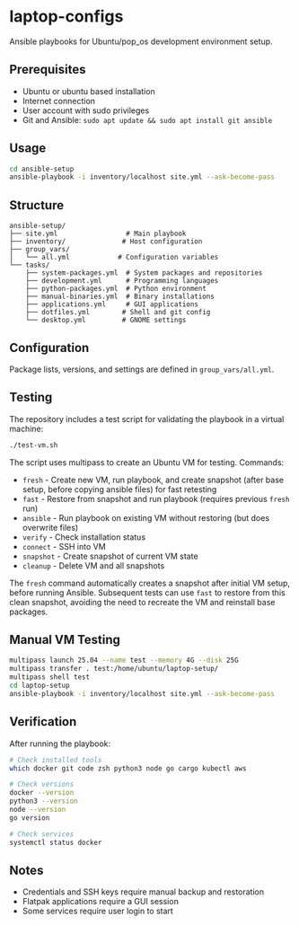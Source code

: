 # laptop-configs

Ansible playbooks for Ubuntu/pop_os development environment setup.

## Prerequisites

- Ubuntu or ubuntu based installation
- Internet connection  
- User account with sudo privileges
- Git and Ansible: `sudo apt update && sudo apt install git ansible`

## Usage

```bash
cd ansible-setup
ansible-playbook -i inventory/localhost site.yml --ask-become-pass
```

## Structure

```
ansible-setup/
├── site.yml                 # Main playbook
├── inventory/              # Host configuration
├── group_vars/
│   └── all.yml            # Configuration variables
└── tasks/
    ├── system-packages.yml  # System packages and repositories
    ├── development.yml      # Programming languages
    ├── python-packages.yml  # Python environment
    ├── manual-binaries.yml  # Binary installations
    ├── applications.yml     # GUI applications
    ├── dotfiles.yml        # Shell and git config
    └── desktop.yml         # GNOME settings
```

## Configuration

Package lists, versions, and settings are defined in `group_vars/all.yml`.

## Testing

The repository includes a test script for validating the playbook in a virtual machine:

```bash
./test-vm.sh
```

The script uses multipass to create an Ubuntu VM for testing. Commands:
- `fresh` - Create new VM, run playbook, and create snapshot (after base setup, before copying ansible files) for fast retesting
- `fast` - Restore from snapshot and run playbook (requires previous `fresh` run)
- `ansible` - Run playbook on existing VM without restoring (but does overwrite files)
- `verify` - Check installation status
- `connect` - SSH into VM
- `snapshot` - Create snapshot of current VM state
- `cleanup` - Delete VM and all snapshots

The `fresh` command automatically creates a snapshot after initial VM setup, before running Ansible. Subsequent tests can use `fast` to restore from this clean snapshot, avoiding the need to recreate the VM and reinstall base packages.

## Manual VM Testing

```bash
multipass launch 25.04 --name test --memory 4G --disk 25G
multipass transfer . test:/home/ubuntu/laptop-setup/
multipass shell test
cd laptop-setup
ansible-playbook -i inventory/localhost site.yml --ask-become-pass
```

## Verification

After running the playbook:

```bash
# Check installed tools
which docker git code zsh python3 node go cargo kubectl aws

# Check versions
docker --version
python3 --version
node --version
go version

# Check services
systemctl status docker
```

## Notes

- Credentials and SSH keys require manual backup and restoration
- Flatpak applications require a GUI session
- Some services require user login to start